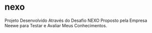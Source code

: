 # nexo

Projeto Desenvolvido Através do Desafio NEXO Proposto pela Empresa Neewe para Testar e Avaliar Meus Conhecimentos.
